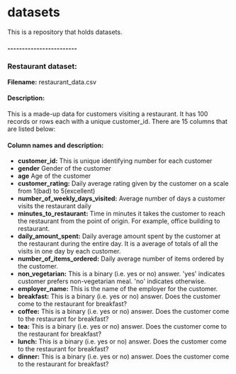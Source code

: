 # datasets
This is a repository that holds datasets.


#### ------------------------
### Restaurant dataset:
<b>Filename:</b> restaurant_data.csv
#### Description: 
This is a made-up data for customers visiting a restaurant. It has 100 records or rows each with a unique customer_id. There are 15 columns that are listed below:

#### Column names and description: 
* <b> customer_id:</b> This is unique identifying number for each customer
* <b> gender</b> Gender of the customer
* <b> age</b> Age of the customer
* <b> customer_rating:</b>  Daily average rating given by the customer on a scale from 1(bad) to 5(excellent)
* <b> number_of_weekly_days_visited:</b>  Average number of days a customer visits the restaurant daily
* <b> minutes_to_restaurant:</b>  Time in minutes it takes the customer to reach the restaurant from the point of origin. For example, office building to restaurant.
* <b> daily_amount_spent:</b>  Daily average amount spent by the customer at the restaurant during the entire day. It is a average of totals of all the visits in one day by each customer.
* <b> number_of_items_ordered:</b>  Daily average number of items ordered by the customer.
* <b> non_vegetarian:</b>  This is a binary (i.e. yes or no) answer. 'yes' indicates customer prefers non-vegetarian meal. 'no' indicates otherwise.
* <b> employer_name:</b>  This is the name of the employer for the customer. 
* <b> breakfast:</b>  This is a binary (i.e. yes or no) answer. Does the customer come to the restaurant for breakfast?
* <b> coffee:</b>  This is a binary (i.e. yes or no) answer. Does the customer come to the restaurant for breakfast?
* <b> tea:</b>  This is a binary (i.e. yes or no) answer. Does the customer come to the restaurant for breakfast?
* <b> lunch:</b>  This is a binary (i.e. yes or no) answer. Does the customer come to the restaurant for breakfast?
* <b> dinner:</b>  This is a binary (i.e. yes or no) answer. Does the customer come to the restaurant for breakfast?
